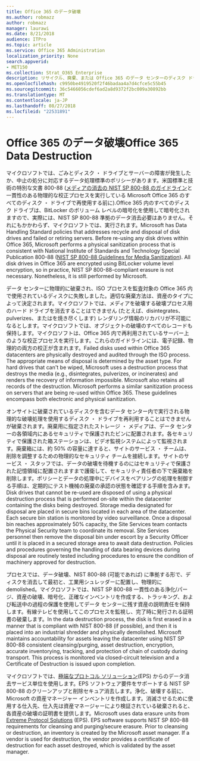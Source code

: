 ```yaml
---
title: Office 365 のデータ破壊
ms.author: robmazz
author: robmazz
manager: laurawi
ms.date: 8/21/2018
audience: ITPro
ms.topic: article
ms.service: Office 365 Administration
localization_priority: None
search.appverid:
- MET150
ms.collection: Strat_O365_Enterprise
description: リサイクル、廃棄、または Office 365 のデータ センターのディスク ドライブとサーバーの破壊に関する Microsoft のポリシーの概要について説明します。
ms.openlocfilehash: c9950be4919520f2f46badaa4a7d4cfce5c55b45
ms.sourcegitcommit: 36c5466056cdef6ad2a8d9372f2bc009a30892bb
ms.translationtype: MT
ms.contentlocale: ja-JP
ms.lasthandoff: 08/27/2018
ms.locfileid: "22531891"
---
```

# <a name="office-365-data-destruction"></a><span data-ttu-id="19b1f-103">Office 365 のデータ破壊</span><span class="sxs-lookup"><span data-stu-id="19b1f-103">Office 365 Data Destruction</span></span>
<span data-ttu-id="19b1f-p101">マイクロソフトでは、ごみとディスク ・ ドライブとサーバーの障害が発生したか、中止の処分に対応するデータ処理標準のポリシーがあります。米国標準と技術の特別な文書 800-88 ([メディアの消去の NIST SP 800-88 のガイドライン](http://nvlpubs.nist.gov/nistpubs/SpecialPublications/NIST.SP.800-88r1.pdf)と一貫性のある物理的な校正プロセスを実行している Microsoft Office 365 のすべてのディスク ・ ドライブで再使用する前に).Office 365 内のすべてのディスク ドライブは、BitLocker のボリューム レベルの暗号化を使用して暗号化されますので、実際には、NIST SP 800-88 準拠のデータ消去必要はありません。それにもかかわらず、マイクロソフトでは、実行されます。</span><span class="sxs-lookup"><span data-stu-id="19b1f-p101">Microsoft has Data Handling Standard policies that addresses recycle and disposal of disk drives and failed or retiring servers. Before re-using any disk drives within Office 365, Microsoft performs a physical sanitization process that is consistent with National Institute of Standards and Technology Special Publication 800-88 ([NIST SP 800-88 Guidelines for Media Sanitization](http://nvlpubs.nist.gov/nistpubs/SpecialPublications/NIST.SP.800-88r1.pdf)). All disk drives in Office 365 are encrypted using BitLocker volume level encryption, so in practice, NIST SP 800-88-compliant erasure is not necessary. Nonetheless, it is still performed by Microsoft.</span></span>

<span data-ttu-id="19b1f-p102">データ センターに物理的に破棄され、ISO プロセスを監査対象の Office 365 内で使用されているディスクに失敗しました。適切な廃棄方法は、資産のタイプによって決定されます。マイクロソフトでは、メディアを破壊する破壊プロセス用のハード ドライブを消去することはできません (たとえば、disintegrates、pulverizes、またはを焼き尽くします) レンダリング情報のリカバリが不可能になるとします。マイクロソフトでは、オブジェクトの破壊のすべてのレコードも保持します。マイクロソフトは、Office 365 内で再利用されているサーバー上のような校正プロセスを実行します。これらのガイドラインには、電子記録、物理的の両方の校正が含まれます。</span><span class="sxs-lookup"><span data-stu-id="19b1f-p102">Failed disks used within Office 365 datacenters are physically destroyed and audited through the ISO process. The appropriate means of disposal is determined by the asset type. For hard drives that can't be wiped, Microsoft uses a destruction process that destroys the media (e.g., disintegrates, pulverizes, or incinerates) and renders the recovery of information impossible. Microsoft also retains all records of the destruction. Microsoft performs a similar sanitization process on servers that are being re-used within Office 365. These guidelines encompass both electronic and physical sanitization.</span></span>

<span data-ttu-id="19b1f-p103">オンサイトに破棄されているディスクを含むデータ センター内で実行される物理的な破壊処理を使用するディスク ・ ドライブを再利用することはできませんが破棄されます。廃棄用に指定されたストレージ ・ メディアは、データ センターの各領域内にあるセキュリティで保護されたビンに配置されます。各セキュリティで保護された箱ステーションは、ビデオ監視システムによって監視されます。廃棄箱には、約 50% の容量に達すると、サイトのサービス ・ チームは、削除を調整するための物理的なセキュリティ チームを接続します。サイトのサービス ・ スタッフでは、データの破壊を待機するのにはセキュリティで保護された記憶領域に配置されますまで護衛して、セキュリティ責任者の下で廃棄箱を削除します。ポリシーとデータの処理中にデバイスをベアリングの処理を制御する手順は、定期的にテスト機械の廃棄の承認の状態を確認する手順を含みます。</span><span class="sxs-lookup"><span data-stu-id="19b1f-p103">Disk drives that cannot be re-used are disposed of using a physical destruction process that is performed on-site within the datacenter containing the disks being destroyed. Storage media designated for disposal are placed in secure bins located in each area of the datacenter. Each secure bin station is monitored by video surveillance. Once a disposal bin reaches approximately 50% capacity, the Site Services team contacts the Physical Security team to coordinate its removal. Site Services personnel then remove the disposal bin under escort by a Security Officer until it is placed in a secured storage area to await data destruction. Policies and procedures governing the handling of data bearing devices during disposal are routinely tested including procedures to ensure the condition of machinery approved for destruction.</span></span>

<span data-ttu-id="19b1f-p104">プロセスでは、データ破壊、NIST 800-88 (可能であれば) に準拠する形で、ディスクを消去して最初と、工業用シュレッダーに配置し、物理的に demolished。マイクロソフトでは、NIST SP 800-88 一貫性のある浄化/パージ、資産の破壊、暗号化、正確なインベントリを作成する、トラッキング、および転送中の過程の保護を使用してデータ センターに残す資産の説明責任を保持します。有線テレビを使用してこのプロセスを監視し、完了時に発行される証明書の破棄します。</span><span class="sxs-lookup"><span data-stu-id="19b1f-p104">In the data destruction process, the disk is first erased in a manner that is compliant with NIST 800-88 (if possible), and then it is placed into an industrial shredder and physically demolished. Microsoft maintains accountability for assets leaving the datacenter using NIST SP 800-88 consistent cleansing/purging, asset destruction, encryption, accurate inventorying, tracking, and protection of chain of custody during transport. This process is monitored via closed-circuit television and a Certificate of Destruction is issued upon completion.</span></span>

<span data-ttu-id="19b1f-p105">マイクロソフトでは、[極端なプロトコル ソリューション](http://www.enterprisedataerasure.com/)(EPS) からのデータ消去サービス単位を使用します。EPS ソフトウェア要件をサポートする NIST SP 800-88 のクリーンアップと削除セキュア消去します。浄化、破壊する前に、Microsoft の資産マネージャー インベントリを作成します。消滅させるために使用する仕入先、仕入先は資産マネージャーにより検証されている破棄されると、各資産の破壊の証明書を提供します。</span><span class="sxs-lookup"><span data-stu-id="19b1f-p105">Microsoft uses data erasure units from [Extreme Protocol Solutions](http://www.enterprisedataerasure.com/) (EPS). EPS software supports NIST SP 800-88 requirements for cleansing and purging/secure erasure. Prior to cleansing or destruction, an inventory is created by the Microsoft asset manager. If a vendor is used for destruction, the vendor provides a certificate of destruction for each asset destroyed, which is validated by the asset manager.</span></span>